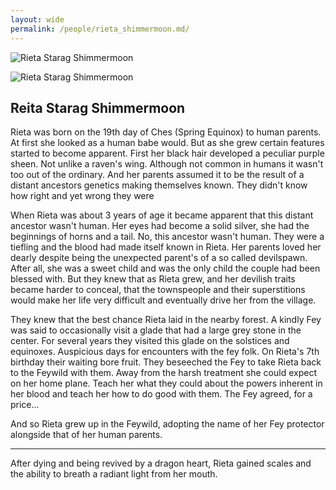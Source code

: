 ```yaml
---
layout: wide
permalink: /people/rieta_shimmermoon.md/
---
```


![Rieta Starag Shimmermoon](https://sinalewis.github.io/DnD_session/assests/images/rieta.png)

![Rieta Starag Shimmermoon](https://sinalewis.github.io/DnD_session/assests/images/rieta_forge.png)

## Reita Starag Shimmermoon

Rieta was born on the 19th day of Ches (Spring Equinox) to human parents. At first she looked as a human babe would. But as she grew certain features started to become apparent. First her black hair developed a peculiar purple sheen. Not unlike a raven's wing. Although not common in humans it wasn't too out of the ordinary. And her parents assumed it to be the result of a distant ancestors genetics making themselves known. They didn't know how right and yet wrong they were

When Rieta was about 3 years of age it became apparent that this distant ancestor wasn't human. Her eyes had become a solid silver, she had the beginnings of horns and a tail. No, this ancestor wasn't human. They were a tiefling and the blood had made itself known in Rieta. Her parents loved her dearly despite being the unexpected parent's of a so called devilspawn. After all, she was a sweet child and was the only child the couple had been blessed with. But they knew that as Rieta grew, and her devilish traits became harder to conceal, that the townspeople and their superstitions would make her life very difficult and eventually drive her from the village.

They knew that the best chance Rieta laid in the nearby forest. A kindly Fey was said to occasionally visit a glade that had a large grey stone in the center. For several years they visited this glade on the solstices and equinoxes. Auspicious days for encounters with the fey folk. On Rieta's 7th birthday their waiting bore fruit. They beseeched the Fey to take Rieta back to the Feywild with them. Away from the harsh treatment she could expect on her home plane. Teach her what they could about the powers inherent in her blood and teach her how to do good with them. The Fey agreed, for a price...

And so Rieta grew up in the Feywild, adopting the name of her Fey protector alongside that of her human parents.

---

After dying and being revived by a dragon heart, Rieta gained scales and the ability to breath a radiant light from her mouth.

